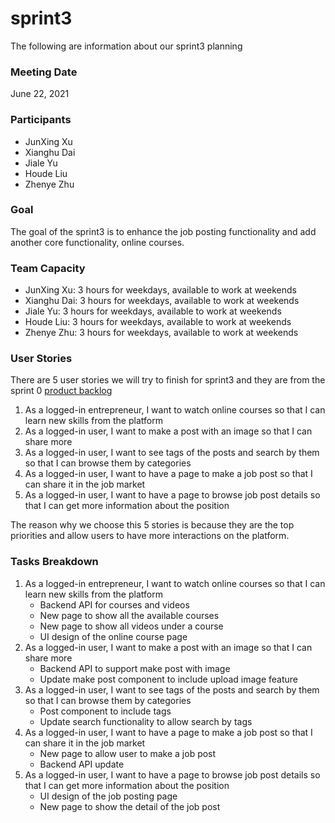 # sprint3
The following are information about our sprint3 planning

### Meeting Date
June 22, 2021

### Participants
- JunXing Xu
- Xianghu Dai
- Jiale Yu
- Houde Liu
- Zhenye Zhu

### Goal
The goal of the sprint3 is to enhance the job posting functionality and add another core functionality, online courses.

### Team Capacity
- JunXing Xu: 3 hours for weekdays, available to work at weekends
- Xianghu Dai: 3 hours for weekdays, available to work at weekends
- Jiale Yu: 3 hours for weekdays, available to work at weekends
- Houde Liu: 3 hours for weekdays, available to work at weekends
- Zhenye Zhu: 3 hours for weekdays, available to work at weekends

### User Stories
There are 5 user stories we will try to finish for sprint3 and they are from the sprint 0 [product backlog](../sprint0/PB.md)
1. As a logged-in entrepreneur, I want to watch online courses so that I can learn new skills from the platform
2. As a logged-in user, I want to make a post with an image so that I can share more
3. As a logged-in user, I want to see tags of the posts and search by them so that I can browse them by categories
4. As a logged-in user, I want to have a page to make a job post so that I can share it in the job market
5. As a logged-in user, I want to have a page to browse job post details so that I can get more information about the position

The reason why we choose this 5 stories is because they are the top priorities and allow users to have more interactions on the platform.

### Tasks Breakdown
1. As a logged-in entrepreneur, I want to watch online courses so that I can learn new skills from the platform
    - Backend API for courses and videos
    - New page to show all the available courses
    - New page to show all videos under a course
    - UI design of the online course page
2. As a logged-in user, I want to make a post with an image so that I can share more
    - Backend API to support make post with image
    - Update make post component to include upload image feature
3. As a logged-in user, I want to see tags of the posts and search by them so that I can browse them by categories
    - Post component to include tags
    - Update search functionality to allow search by tags
4. As a logged-in user, I want to have a page to make a job post so that I can share it in the job market
    - New page to allow user to make a job post
    - Backend API update
5. As a logged-in user, I want to have a page to browse job post details so that I can get more information about the position
    - UI design of the job posting page
    - New page to show the detail of the job post
